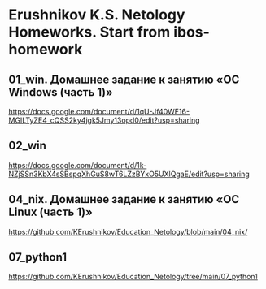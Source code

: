 # Erushnikov K.S. Netology Homeworks. Start from ibos-homework

## 01_win. Домашнее задание к занятию «ОС Windows (часть 1)»
https://docs.google.com/document/d/1qU-Jf40WF16-MGILTyZE4_cQSS2ky4jgk5Jmy13opd0/edit?usp=sharing

## 02_win
https://docs.google.com/document/d/1k-NZjSSn3KbX4sSBspqXhGuS8wT6LZzBYxO5UXlQgaE/edit?usp=sharing

## 04_nix. Домашнее задание к занятию «ОС Linux (часть 1)»
https://github.com/KErushnikov/Education_Netology/blob/main/04_nix/

## 07_python1
https://github.com/KErushnikov/Education_Netology/tree/main/07_python1
